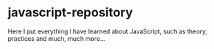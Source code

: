 # javascript-repository
Here I put everything I have learned about JavaScript, such as theory, practices and much, much more...
